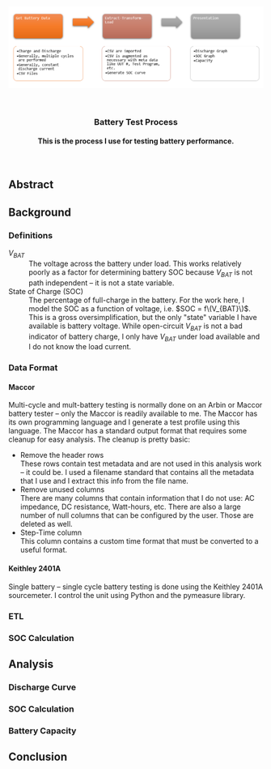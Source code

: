 <p align="center">
<img src="./Images/TestProcess.png" width="800"/>
</p>

<br>
<h3 align=center>Battery Test Process</h2>
<h4 align=center>This is the process I use for testing battery performance</a>.</h3>
<br>

## Abstract

## Background

### Definitions
<dl>
<dt><i>V<sub>BAT</sub></i></dt>
<dd>The voltage across the battery under load. This works relatively poorly as a factor for determining battery SOC because <i>V<sub>BAT</sub></i> is not path independent – it is not a state variable.</dd>
<dt>State of Charge (SOC)</dt>
<dd>The percentage of full-charge in the battery. For the work here, I model the SOC as a function of voltage, i.e. $SOC = f\(V_{BAT}\)$. This is a gross oversimplification, but the only "state" variable I have available is battery voltage. While open-circuit <i>V<sub>BAT</sub></i> is not a bad indicator of battery charge, I only have <i>V<sub>BAT</sub></i> under load available and I do not know the load current.</dd>
</dl>

### Data Format

#### Maccor

Multi-cycle and mult-battery testing is normally done on an Arbin or Maccor battery tester – only the Maccor is readily available to me. The Maccor has its own programming language and I generate a test profile using this language. The Maccor has a standard output format that requires some cleanup for easy analysis. The cleanup is pretty basic:

* Remove the header rows<br>These rows contain test metadata and are not used in this analysis work – it could be. I used a filename standard that contains all the metadata that I use and I extract this info from the file name.
* Remove unused columns<br>There are many columns that contain information that I do not use: AC impedance, DC resistance, Watt-hours, etc. There are also a large number of null columns that can be configured by the user. Those are deleted as well.
* Step-Time column<br>This column contains a custom time format that must be converted to a useful format.

#### Keithley 2401A

Single battery – single cycle battery testing is done using the Keithley 2401A sourcemeter. I control the unit using Python and the pymeasure library. 

### ETL


### SOC Calculation


## Analysis

### Discharge Curve


### SOC Calculation

### Battery Capacity


## Conclusion
